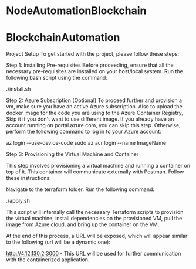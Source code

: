 # NodeAutomationBlockchain

# BlockchainAutomation
Project Setup
To get started with the project, please follow these steps:

Step 1: Installing Pre-requisites
Before proceeding, ensure that all the necessary pre-requisites are installed on your host/local system. Run the following bash script using the command:

./install.sh

Step 2: Azure Subscription (Optional)
To proceed further and provision a vm, make sure you have an active Azure subscription. 
Also to upload the docker image for the code you are using to the Azure Container Registry, Skip it if you don't want to use different image.
If you already have an account running on portal.azure.com, you can skip this step. Otherwise, perform the following command to log in to your Azure account:

az login --use-device-code
sudo az acr login --name ImageName

Step 3: Provisioning the Virtual Machine and Container

This step involves provisioning a virtual machine and running a container on top of it. This container will communicate externally with Postman. Follow these instructions:

Navigate to the terraform folder.
Run the following command:

./apply.sh

This script will internally call the necessary Terraform scripts to provision the virtual machine, install dependencies on the provisioned VM, pull the image from Azure cloud, and bring up the container on the VM.

At the end of this process, a URL will be exposed, which will appear similar to the following (url will be a dynamic one):

http://4.12.130.2:3000 - This URL will be used for further communication with the containerized application.


